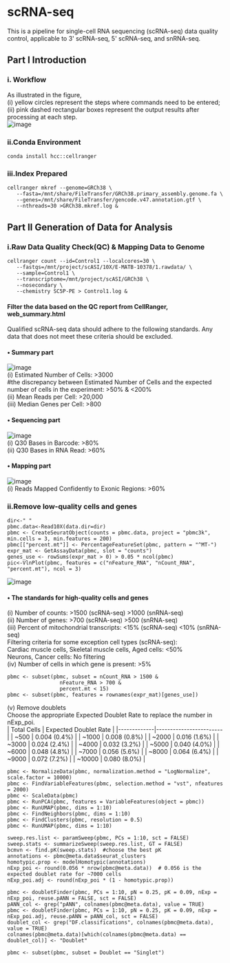 # scRNA-seq
This is a pipeline for single-cell RNA sequencing (scRNA-seq) data quality control, applicable to 3' scRNA-seq, 5' scRNA-seq, and snRNA-seq.

## Part I Introduction
### i. Workflow
As illustrated in the figure,  
(i) yellow circles represent the steps where commands need to be entered;  
(ii) pink dashed rectangular boxes represent the output results after processing at each step.  
![image](https://github.com/user-attachments/assets/ccef0d00-c140-4422-ba21-ebdd44a7b063)  
### ii.Conda Environment
```
conda install hcc::cellranger
```
### iii.Index Prepared
```
cellranger mkref --genome=GRCh38 \
   --fasta=/mnt/share/FileTransfer/GRCh38.primary_assembly.genome.fa \
   --genes=/mnt/share/FileTransfer/gencode.v47.annotation.gtf \
   --nthreads=30 >GRCh38.mkref.log &
```

## Part II Generation of Data for Analysis
### i.Raw Data Quality Check(QC) & Mapping Data to Genome
```
cellranger count --id=Control1 --localcores=30 \
   --fastqs=/mnt/project/scASI/10X/E-MATB-10378/1.rawdata/ \
   --sample=Control1 \
   --transcriptome=/mnt/project/scASI/GRCh38 \
   --nosecondary \
   --chemistry SC5P-PE > Control1.log &
```
#### Filter the data based on the QC report from CellRanger, web_summary.html
Qualified scRNA-seq data should adhere to the following standards. Any data that does not meet these criteria should be excluded.  
#### • Summary part  
![image](https://github.com/user-attachments/assets/99200b58-8963-4d65-b4b8-01646423e525)  
(i) Estimated Number of Cells: >3000  
#the discrepancy between Estimated Number of Cells and the expected number of cells in the experiment: >50% & <200%  
(ii) Mean Reads per Cell: >20,000  
(iii) Median Genes per Cell: >800  
#### • Sequencing part  
![image](https://github.com/user-attachments/assets/dcc69310-811e-45c5-af02-67f7def20bd0)  
(i) Q30 Bases in Barcode: >80%  
(ii) Q30 Bases in RNA Read: >60%  
#### • Mapping part  
![image](https://github.com/user-attachments/assets/9e280989-4a27-4c14-9be7-8f9e9db66c48)  
(i) Reads Mapped Confidently to Exonic Regions: >60%  

### ii.Remove low-quality cells and genes
```
dir<-" "
pbmc.data<-Read10X(data.dir=dir)
pbmc <- CreateSeuratObject(counts = pbmc.data, project = "pbmc3k", min.cells = 3, min.features = 200)
pbmc[["percent.mt"]] <- PercentageFeatureSet(pbmc, pattern = "^MT-")
expr_mat <- GetAssayData(pbmc, slot = "counts")
genes_use <- rowSums(expr_mat > 0) > 0.05 * ncol(pbmc)
pic<-VlnPlot(pbmc, features = c("nFeature_RNA", "nCount_RNA", "percent.mt"), ncol = 3)
```
![image](https://github.com/user-attachments/assets/fe68f2e3-bcde-42cd-89fd-0a4910966ce4)  
#### • The standards for high-quality cells and genes  
(i) Number of counts: >1500 (scRNA-seq) >1000 (snRNA-seq)  
(ii) Number of genes: >700 (scRNA-seq) >500 (snRNA-seq)  
(iii) Percent of mitochondrial transcripts: <15% (scRNA-seq) <10% (snRNA-seq)  
Filtering criteria for some exception cell types (scRNA-seq):  
Cardiac muscle cells, Skeletal muscle cells, Aged cells: <50%  
Neurons, Cancer cells: No filtering  
(iv) Number of cells in which gene is present: >5%  

```
pbmc <- subset(pbmc, subset = nCount_RNA > 1500 &
                 nFeature_RNA > 700 & 
                 percent.mt < 15)
pbmc <- subset(pbmc, features = rownames(expr_mat)[genes_use])
```
(v) Remove doublets  
Choose the appropriate Expected Doublet Rate to replace the number in nExp_poi.  
| Total Cells | Expected Doublet Rate |
|-------------|------------------------|
| ~500        | 0.004 (0.4%)           |
| ~1000       | 0.008 (0.8%)           |
| ~2000       | 0.016 (1.6%)           |
| ~3000       | 0.024 (2.4%)           |
| ~4000       | 0.032 (3.2%)           |
| ~5000       | 0.040 (4.0%)           |
| ~6000       | 0.048 (4.8%)           |
| ~7000       | 0.056 (5.6%)           |
| ~8000       | 0.064 (6.4%)           |
| ~9000       | 0.072 (7.2%)           |
| ~10000      | 0.080 (8.0%)           |
```
pbmc <- NormalizeData(pbmc, normalization.method = "LogNormalize", scale.factor = 10000)
pbmc <- FindVariableFeatures(pbmc, selection.method = "vst", nfeatures = 2000)
pbmc <- ScaleData(pbmc)
pbmc <- RunPCA(pbmc, features = VariableFeatures(object = pbmc))
pbmc <- RunUMAP(pbmc, dims = 1:10)
pbmc <- FindNeighbors(pbmc, dims = 1:10)
pbmc <- FindClusters(pbmc, resolution = 0.5)
pbmc <- RunUMAP(pbmc, dims = 1:10)

sweep.res.list <- paramSweep(pbmc, PCs = 1:10, sct = FALSE)
sweep.stats <- summarizeSweep(sweep.res.list, GT = FALSE)
bcmvn <- find.pK(sweep.stats)  #choose the best pK
annotations <- pbmc@meta.data$seurat_clusters
homotypic.prop <- modelHomotypic(annotations)
nExp_poi <- round(0.056 * nrow(pbmc@meta.data))  # 0.056 is the expected doublet rate for ~7000 cells
nExp_poi.adj <- round(nExp_poi * (1 - homotypic.prop))

pbmc <- doubletFinder(pbmc, PCs = 1:10, pN = 0.25, pK = 0.09, nExp = nExp_poi, reuse.pANN = FALSE, sct = FALSE)
pANN_col <- grep("pANN", colnames(pbmc@meta.data), value = TRUE)
pbmc <- doubletFinder(pbmc, PCs = 1:10, pN = 0.25, pK = 0.09, nExp = nExp_poi.adj, reuse.pANN = pANN_col, sct = FALSE)
doublet_col <- grep("DF.classifications", colnames(pbmc@meta.data), value = TRUE)
colnames(pbmc@meta.data)[which(colnames(pbmc@meta.data) == doublet_col)] <- "Doublet"

pbmc <- subset(pbmc, subset = Doublet == "Singlet")
```








